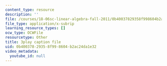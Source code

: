 ```yaml
---
content_type: resource
description: ''
file: /courses/18-06sc-linear-algebra-fall-2011/0b40037829358f998604b2ac24da1e32_QuZL5IKpO_U.srt
file_type: application/x-subrip
learning_resource_types: []
ocw_type: OCWFile
resourcetype: Other
title: 3play caption file
uid: 0b400378-2935-8f99-8604-b2ac24da1e32
video_metadata:
  youtube_id: null
---
```

